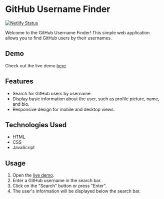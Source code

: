 # GitHub Username Finder

[![Netlify Status](https://api.netlify.com/api/v1/badges/YOUR_BADGE_ID/deploy-status)](https://app.netlify.com/sites/detective-id/deploys)

Welcome to the GitHub Username Finder! This simple web application allows you to find GitHub users by their usernames.

## Demo

Check out the live demo [here](https://detective-id.netlify.app/).

## Features

- Search for GitHub users by username.
- Display basic information about the user, such as profile picture, name, and bio.
- Responsive design for mobile and desktop views.

## Technologies Used

- HTML
- CSS
- JavaScript

## Usage

1. Open the [live demo](https://detective-id.netlify.app/).
2. Enter a GitHub username in the search bar.
3. Click on the "Search" button or press "Enter".
4. The user's information will be displayed below the search bar.
